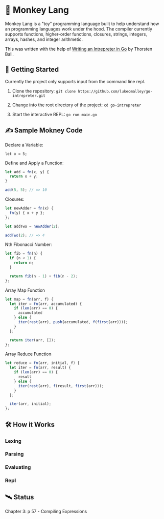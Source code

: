 # 🐒 Monkey Lang

Monkey Lang is a "toy" programming language built to help understand how an programming languages work under the hood. The compiler currently supports functions, higher-order functions, closures, strings, integers, arrays, hashes, and integer arithmetic.

This was written with the help of [Writing an Intrepreter in Go](https://interpreterbook.com/) by Thorsten Ball.

## 🚀 Getting Started

Currently the project only supports input from the command line repl.

1. Clone the repository: `git clone https://github.com/lukeomalley/go-intrepreter.git`

2. Change into the root directory of the project: `cd go-intrepreter`

3. Start the interactive REPL: `go run main.go`

## ✍️ Sample Mokney Code

Declare a Variable:

```
let x = 5;
```

Define and Apply a Function:

```js
let add = fn(x, y) {
  return x + y;
}

add(5, 5); // => 10
```

Closures:

```js
let newAdder = fn(x) {
  fn(y) { x + y };
};

let addTwo = newAdder(2);

addTwo(2); // => 4
```

Nth Fibonacci Number:

```js
let fib = fn(n) {
  if (n < 1) {
    return n;
  }

  return fib(n - 1) + fib(n - 2);
};
```

Array Map Function

```js
let map = fn(arr, f) {
  let iter = fn(arr, accumulated) {
    if (len(arr) == 0) {
      accumulated
    } else {
      iter(rest(arr), push(accumulated, f(first(arr))));
    }
  };

  return iter(arr, []);
};
```

Array Reduce Function

```js
let reduce = fn(arr, initial, f) {
  let iter = fn(arr, result) {
    if (len(arr) == 0) {
      result
    } else {
      iter(rest(arr), f(result, first(arr)));
    }
  };

  iter(arr, initial);
};
```

## 🛠 How it Works

### Lexing

### Parsing

### Evaluating

### Repl

## 🛰 Status

Chapter 3: p 57 - Compiling Expressions
